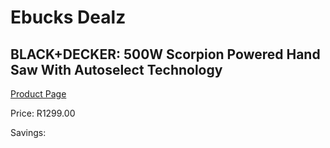 
# Ebucks Dealz
## BLACK+DECKER: 500W Scorpion Powered Hand Saw With Autoselect Technology
[Product Page](https://www.ebucks.com/web/shop/productSelected.do?prodId=355861714&catId=717342768)

Price: R1299.00

Savings: 


	